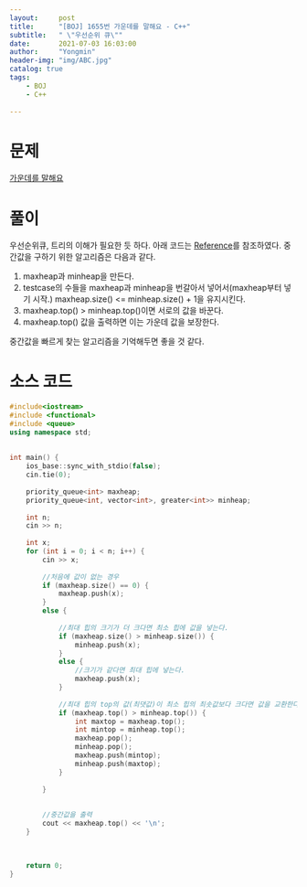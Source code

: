 ```yaml
---
layout:     post
title:      "[BOJ] 1655번 가운데를 말해요 - C++"
subtitle:   " \"우선순위 큐\""
date:       2021-07-03 16:03:00
author:     "Yongmin"
header-img: "img/ABC.jpg"
catalog: true
tags:
    - BOJ
    - C++
  
---
```


# 문제
[가운데를 말해요](https://www.acmicpc.net/problem/1655)

# 풀이
우선순위큐, 트리의 이해가 필요한 듯 하다. 아래 코드는 [Reference](https://regularmember.tistory.com/142)를 참조하였다. 
중간값을 구하기 위한 알고리즘은 다음과 같다.  

1. maxheap과 minheap을 만든다.  
2. testcase의 수들을 maxheap과 minheap을 번갈아서 넣어서(maxheap부터 넣기 시작.) maxheap.size() <= minheap.size() + 1을 유지시킨다.  
3. maxheap.top() > minheap.top()이면 서로의 값을 바꾼다.  
4. maxheap.top() 값을 출력하면 이는 가운데 값을 보장한다.  

중간값을 빠르게 찾는 알고리즘을 기억해두면 좋을 것 같다.


# 소스 코드
```c++
#include<iostream>
#include <functional>
#include <queue>
using namespace std;
 
 
int main() {
    ios_base::sync_with_stdio(false);
    cin.tie(0);
 
    priority_queue<int> maxheap;
    priority_queue<int, vector<int>, greater<int>> minheap;
 
    int n;
    cin >> n;
 
    int x;
    for (int i = 0; i < n; i++) {
        cin >> x;
 
        //처음에 값이 없는 경우
        if (maxheap.size() == 0) {
            maxheap.push(x);
        }
        else {
 
            //최대 힙의 크기가 더 크다면 최소 힙에 값을 넣는다.
            if (maxheap.size() > minheap.size()) {
                minheap.push(x);
            }
            else {
                //크기가 같다면 최대 힙에 넣는다.
                maxheap.push(x);
            }
 
            //최대 힙의 top의 값(최댓값)이 최소 힙의 최솟값보다 크다면 값을 교환한다.
            if (maxheap.top() > minheap.top()) {
                int maxtop = maxheap.top();
                int mintop = minheap.top();
                maxheap.pop();
                minheap.pop();
                maxheap.push(mintop);
                minheap.push(maxtop);
            }
 
        }
        
 
        //중간값을 출력
        cout << maxheap.top() << '\n';
    }
 
    
 
    return 0;
}
```
